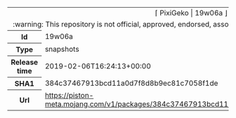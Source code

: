 <html><table>
<tr><td colspan="2" align="center"><img width="0" height="0"><br/>⌈ PixiGeko | 19w06a ⌋<br/><img width="0" height="0"></td></tr>
<tr><td colspan="2" align="center"><img width="0" height="0"><br/>
:warning: This repository is not official, approved, endorsed, associated or connected with Mojang :warning:
<br/><img width="0" height="0"></td></tr>
<tr><th>Id</th><td>19w06a</td></tr>
<tr><th>Type</th><td>snapshots</td></tr>
<tr><th>Release time</th><td>2019-02-06T16:24:13+00:00</td></tr>
<tr><th>SHA1</th><td>384c37467913bcd11a0d7f8d8b9ec81c7058f1de</td></tr>
<tr><th>Url</th><td><a href="https://piston-meta.mojang.com/v1/packages/384c37467913bcd11a0d7f8d8b9ec81c7058f1de/19w06a.json">https://piston-meta.mojang.com/v1/packages/384c37467913bcd11a0d7f8d8b9ec81c7058f1de/19w06a.json</a></td></tr>